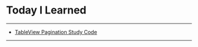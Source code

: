 # Today I Learned

---

- [TableView Pagination Study Code](https://github.com/VincentGeranium/Swift-Study/tree/master/2020-03-06-pagination-tableView)

---

